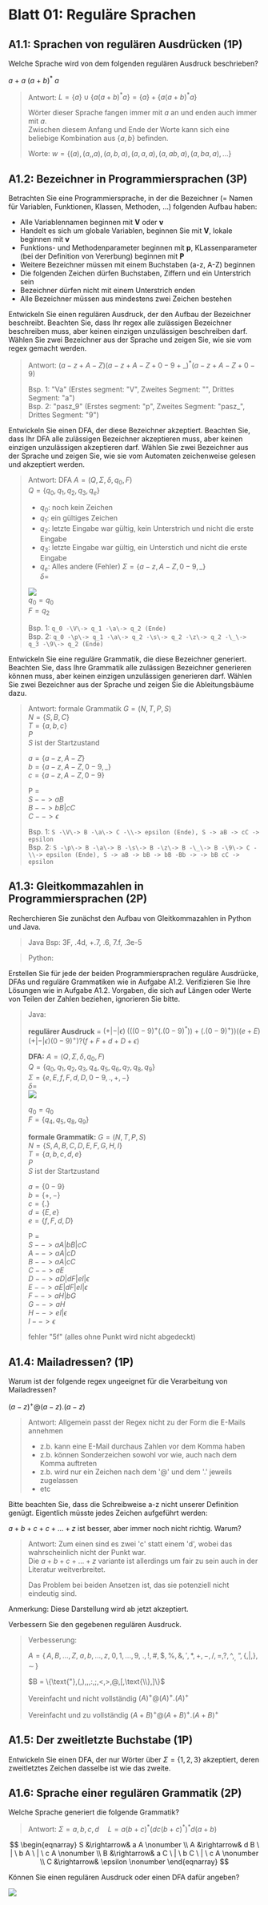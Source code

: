 # Blatt 01: Reguläre Sprachen

## A1.1: Sprachen von regulären Ausdrücken (1P)

Welche Sprache wird von dem folgenden regulären Ausdruck beschrieben?

$`a\ +\ a\ (a\ +\ b)^*\ a`$

> Antwort: $`L = \{a\} \cup \{a(a+b)^*a\} = \{a\} + \{a(a+b)^*a\}`$
>
> Wörter dieser Sprache fangen immer mit $`a`$ an und enden auch immer mit $`a`$.  
> Zwischen diesem Anfang und Ende der Worte kann sich eine beliebige Kombination aus $`\{a, b\}`$ befinden.
>
> Worte: $`w = \{(a), (a, ,a), (a,b,a), (a,a,a), (a,ab,a), (a,ba,a), ...\}`$

## A1.2: Bezeichner in Programmiersprachen (3P)

Betrachten Sie eine Programmiersprache, in der die Bezeichner (= Namen
für Variablen, Funktionen, Klassen, Methoden, …) folgenden Aufbau haben:

- Alle Variablennamen beginnen mit **V** oder **v**
- Handelt es sich um globale Variablen, beginnen Sie mit **V**, lokale
  beginnen mit **v**
- Funktions- und Methodenparameter beginnen mit **p**, KLassenparameter
  (bei der Definition von Vererbung) beginnen mit **P**
- Weitere Bezeichner müssen mit einem Buchstaben (a-z, A-Z) beginnen
- Die folgenden Zeichen dürfen Buchstaben, Ziffern und ein Unterstrich
  sein
- Bezeichner dürfen nicht mit einem Unterstrich enden
- Alle Bezeichner müssen aus mindestens zwei Zeichen bestehen

Entwickeln Sie einen regulären Ausdruck, der den Aufbau der Bezeichner
beschreibt. Beachten Sie, dass Ihr regex alle zulässigen Bezeichner
beschreiben muss, aber keinen einzigen unzulässigen beschreiben darf.
Wählen Sie zwei Bezeichner aus der Sprache und zeigen Sie, wie sie vom
regex gemacht werden.

> Antwort:  $`(a-z + A-Z)(a-z + A-Z + 0-9 + \_)^*(a-z + A-Z + 0-9)`$
>
> Bsp. 1: "Va" (Erstes segment: "V", Zweites Segment: "", Drittes Segment: "a")  
> Bsp. 2: "pasz_9" (Erstes segment: "p", Zweites Segment: "pasz_", Drittes Segment: "9")

Entwickeln Sie einen DFA, der diese Bezeichner akzeptiert. Beachten Sie,
dass Ihr DFA alle zulässigen Bezeichner akzeptieren muss, aber keinen
einzigen unzulässigen akzeptieren darf. Wählen Sie zwei Bezeichner aus
der Sprache und zeigen Sie, wie sie vom Automaten zeichenweise gelesen
und akzeptiert werden.

> Antwort: DFA $`A = (Q, \Sigma, \delta, q_0, F)`$  
> $`Q = \{q_0,q_1,q_2,q_3,q_e\}`$
> - $`q_0`$: noch kein Zeichen  
> - $`q_1`$: ein gültiges Zeichen 
> - $`q_2`$: letzte Eingabe war gültig, kein Unterstrich und nicht die erste Eingabe 
> - $`q_3`$: letzte Eingabe war gültig, ein Unterstich und nicht die erste Eingabe 
> - $`q_e`$: Alles andere (Fehler) 
> $`\Sigma = \{a-z, A-Z,0-9,\_\}`$  
> $`\delta = `$
> 
> [![](https://mermaid.ink/img/pako:eNp9kstOwzAQRX_FmqqsnCp2mpcXSAgkNrCBXVUJWfWkiUji4Diiz38nTktRVBWvZub6XD9m9rDSCkHA2sgmJy9vy5qQ6ZS8W2ksuSPPWpaktduyqNfEaS5G8vXhk6woSzHJMtUv2lqjP1FMVBCcY--7UDYXvNmMOH7mlHLkheOSX3EO-7uOxdYl7mTPuycH6e3og7c49BU2FmqFBskCi1WOtdPxpLMRSH0vdSIfiR-uFIz33_Lj__nxa7_gZunawslA-64UCoQ1HVKo0FTSpbAffgZsjhUuQfShwkx2pV3Csj72WCPrhdbVL2l0t85BZLJs-6xrVP-ZT4XsW15dqgbdMx91V1sQcRwOJiD2sAHBkmA2j6IwYgFLEz6POIUtCM6j2ZzFfsJ4mCaBnx4p7IZj_VkY-YmfxAkL05inPKKAqrDavJ6mbRi64w-t78IJ?type=png)](https://mermaid.live/edit#pako:eNp9kstOwzAQRX_FmqqsnCp2mpcXSAgkNrCBXVUJWfWkiUji4Diiz38nTktRVBWvZub6XD9m9rDSCkHA2sgmJy9vy5qQ6ZS8W2ksuSPPWpaktduyqNfEaS5G8vXhk6woSzHJMtUv2lqjP1FMVBCcY--7UDYXvNmMOH7mlHLkheOSX3EO-7uOxdYl7mTPuycH6e3og7c49BU2FmqFBskCi1WOtdPxpLMRSH0vdSIfiR-uFIz33_Lj__nxa7_gZunawslA-64UCoQ1HVKo0FTSpbAffgZsjhUuQfShwkx2pV3Csj72WCPrhdbVL2l0t85BZLJs-6xrVP-ZT4XsW15dqgbdMx91V1sQcRwOJiD2sAHBkmA2j6IwYgFLEz6POIUtCM6j2ZzFfsJ4mCaBnx4p7IZj_VkY-YmfxAkL05inPKKAqrDavJ6mbRi64w-t78IJ)  
> $`q_0 = q_0`$  
> $`F = q_2`$
> 
> Bsp. 1: `q_0 -\V\-> q_1 -\a\-> q_2 (Ende)`  
> Bsp. 2: `q_0 -\p\-> q_1 -\a\-> q_2 -\s\-> q_2 -\z\-> q_2 -\_\-> q_3 -\9\-> q_2 (Ende)`

Entwickeln Sie eine reguläre Grammatik, die diese Bezeichner generiert.
Beachten Sie, dass Ihre Grammatik alle zulässigen Bezeichner generieren
können muss, aber keinen einzigen unzulässigen generieren darf. Wählen
Sie zwei Bezeichner aus der Sprache und zeigen Sie die Ableitungsbäume
dazu.

> Antwort: formale Grammatik $`G = (N, T, P, S)`$  
> $`N = \{S, B, C\}`$  
> $`T = \{a, b, c\}`$  
> $`P`$  
> $`S`$ ist der Startzustand  
> 
> $`a = \{a-z, A-Z\}`$   
> $`b = \{a-z, A-Z, 0-9, \_\}`$  
> $`c = \{a-z, A-Z, 0-9\}`$  
> 
> P =  
> $`S --> aB`$  
> $`B --> bB | cC`$  
> $`C --> \epsilon`$
>
> Bsp. 1: `S -\V\-> B -\a\-> C -\\-> epsilon (Ende), S -> aB -> cC -> epsilon`  
> Bsp. 2: `S -\p\-> B -\a\-> B -\s\-> B -\z\-> B -\_\-> B -\9\-> C -\\-> epsilon (Ende), S -> aB -> bB -> bB -Bb -> -> bB cC -> epsilon`

## A1.3: Gleitkommazahlen in Programmiersprachen (2P)

Recherchieren Sie zunächst den Aufbau von Gleitkommazahlen in Python und
Java.

> Java Bsp: 3F, .4d, +.7, .6, 7.f, .3e-5

> Python:

Erstellen Sie für jede der beiden Programmiersprachen reguläre
Ausdrücke, DFAs und reguläre Grammatiken wie in Aufgabe A1.2.
Verifizieren Sie Ihre Lösungen wie in Aufgabe A1.2. Vorgaben, die sich
auf Längen oder Werte von Teilen der Zahlen beziehen, ignorieren Sie
bitte.

> Java:
> 
> **regulärer Ausdruck** =
> $`(+ | - | \epsilon) \; \Big( ((0-9)^+ (.(0-9)^*)) + (.(0-9)^+) \Big) ((e+E)(+ | - | \epsilon)(0-9)^+)? (f+F+d+D+\epsilon)`$
> 
> **DFA:** $`A = (Q, \Sigma, \delta, q_0, F)`$  
> $`Q = \{q_0, q_1, q_2, q_3, q_4, q_5, q_6, q_7, q_8, q_9\}`$  
> $`\Sigma = \{e, E, f, F, d, D, 0-9, ., +, -\}`$  
> $`\delta = `$  
> [![](https://mermaid.ink/img/pako:eNqdk0tv4yAQgP8Kmqp7WRxhDLbh0Etfl-1le6ssrVDBiVU_sgSrjzT_fSGJu6FKK7U-zXzMN4MRrOF-0AYkzK1aLtCv31WP0OkpunXKOvQDXQ-qRSv33Db9HIW1EBv09w9BddO28qSutf_wytnhwcgTnWX7OHlstFtIunw61Mq9pnUQ3zSq6Kea-J7Gv6exr2n_j8yZVUjC6STJGXoliXj1WRrBWUA0Qj8xSgLNqn7H02N-euCzqTI7VpnFk3aQRpV8wizCLIIGo8tA84jWGF1hpDG6CGtiapTH_1JEdN--nIr5-80cwHdT-QdTdwfvBx2fUH6oAfa3vdEgnR0Nhs7YToUU1tum4BamMxVIH2pTq7F1FVT9xmtL1d8NQzeZdhjnC5C1alc-G5faX4CLRvmn1L1Ra3pt7Pkw9g5kUQi-7QJyDU8gczETBSU8o0VelowwDM8gaZrOCOVciELkLM0Y32B42c4ls5JRmvKc-RUiCMkxGN24wd7snvH2NW_-AXhOJ3E?type=png)](https://mermaid.live/edit#pako:eNqdk0tv4yAQgP8Kmqp7WRxhDLbh0Etfl-1le6ssrVDBiVU_sgSrjzT_fSGJu6FKK7U-zXzMN4MRrOF-0AYkzK1aLtCv31WP0OkpunXKOvQDXQ-qRSv33Db9HIW1EBv09w9BddO28qSutf_wytnhwcgTnWX7OHlstFtIunw61Mq9pnUQ3zSq6Kea-J7Gv6exr2n_j8yZVUjC6STJGXoliXj1WRrBWUA0Qj8xSgLNqn7H02N-euCzqTI7VpnFk3aQRpV8wizCLIIGo8tA84jWGF1hpDG6CGtiapTH_1JEdN--nIr5-80cwHdT-QdTdwfvBx2fUH6oAfa3vdEgnR0Nhs7YToUU1tum4BamMxVIH2pTq7F1FVT9xmtL1d8NQzeZdhjnC5C1alc-G5faX4CLRvmn1L1Ra3pt7Pkw9g5kUQi-7QJyDU8gczETBSU8o0VelowwDM8gaZrOCOVciELkLM0Y32B42c4ls5JRmvKc-RUiCMkxGN24wd7snvH2NW_-AXhOJ3E)
>
> $`q_0 = q_0`$  
> $`F = \{q_4, q_5, q_8, q_9\}`$
> 
> **formale Grammatik:** $`G = (N, T, P, S)`$  
> $`N = \{S, A, B, C, D, E, F, G, H, I\}`$  
> $`T = \{a, b, c, d, e\}`$  
> $`P`$  
> $`S`$ ist der Startzustand
> 
> $`a = \{0-9\}`$  
> $`b = \{+, -\}`$  
> $`c = \{.\}`$  
> $`d = \{E, e\}`$  
> $`e = \{f, F, d, D\}`$  
> 
> P =  
> $`S --> aA | bB | cC`$  
> $`A --> aA | cD`$  
> $`B --> aA | cC`$  
> $`C --> aE`$  
> $`D --> aD | dF | eI | \epsilon`$  
> $`E --> aE | dF | eI | \epsilon`$  
> $`F --> aH | bG`$  
> $`G --> aH`$  
> $`H --> eI | \epsilon`$  
> $`I --> \epsilon`$  
> 
> fehler "5f" (alles ohne Punkt wird nicht abgedeckt)

## A1.4: Mailadressen? (1P)

Warum ist der folgende regex ungeeignet für die Verarbeitung von
Mailadressen?

$`(a-z)^+@(a-z).(a-z)`$

> Antwort: Allgemein passt der Regex nicht zu der Form die E-Mails annehmen
> - z.b. kann eine E-Mail durchaus Zahlen vor dem Komma haben  
> - z.b. können Sonderzeichen sowohl vor wie, auch nach dem Komma auftreten  
> - z.b. wird nur ein Zeichen nach dem '@' und dem '.' jeweils zugelassen   
> - etc

Bitte beachten Sie, dass die Schreibweise a-z nicht unserer Definition
genügt. Eigentlich müsste jedes Zeichen aufgeführt werden:

$`a + b + c + c + \ldots + z`$ ist besser, aber immer noch nicht
richtig. Warum?

> Antwort: Zum einen sind es zwei 'c' statt einem 'd', wobei das wahrscheinlich nicht der Punkt war.  
> Die $`a + b + c + ... + z`$ variante ist allerdings um fair zu sein auch in der Literatur weitverbreitet.
> 
> Das Problem bei beiden Ansetzen ist, das sie potenziell nicht eindeutig sind.

Anmerkung: Diese Darstellung wird ab jetzt akzeptiert.

Verbessern Sie den gegebenen regulären Ausdruck.

> Verbesserung:  
> 
> $` A = \{\,A,B,\dots,Z,\;a,b,\dots,z,\;0,1,\dots,9,\;.,!,\#,\$,\%,\&,' ,*,+,-,/,=,?,\text{^},_,\;\text{``},\{,|,\},\sim\,\} `$ 
> 
> $`B = \{\text{"},(,),,,:,;,<,>,@,[,\text{\\},]\}`$
> 
> Vereinfacht und nicht vollständig
> $`(A)^+@(A)^+.(A)^+`$
> 
> Vereinfacht und zu vollständig
> $`(A + B)^+@(A + B)^+.(A + B)^+`$


## A1.5: Der zweitletzte Buchstabe (1P)

Entwickeln Sie einen DFA, der nur Wörter über
$`\Sigma = \lbrace 1,2,3 \rbrace`$ akzeptiert, deren zweitletztes
Zeichen dasselbe ist wie das zweite.

## A1.6: Sprache einer regulären Grammatik (2P)

Welche Sprache generiert die folgende Grammatik?

> Antwort: $`\Sigma = {a, b, c, d} \;\;\;\;\; L=a(b+c)^*(dc(b+c)^*)^*d(a+b)`$

$$
\begin{eqnarray}
S &\rightarrow& a A                      \nonumber \\
A &\rightarrow& d B \ | \ b A \ | \ c A  \nonumber \\
B &\rightarrow& a C \ | \ b C \ | \ c A  \nonumber \\
C &\rightarrow& \epsilon                 \nonumber
\end{eqnarray}
$$

Können Sie einen regulären Ausdruck oder einen DFA dafür angeben?

[![](https://mermaid.ink/img/pako:eNptkk1TwyAQhv8Ks516SjMpBAwcvOiMF73ozcmMQwtpMiYhEjK2tv3vQvphO8rp3Zd92GVhC0ujNAhYWdmV6OklbxGaTtGrk9ahG_RoZI16t6mrdoXCXtAafb4nqKjqWkyKQvkV9c6aDy0mipCjnn1VypUCd-tLjBwxpQJ4xrDE_2AB_O3H6T4EofRsdod2cuf1_JDlxcFUwcRX1iJCy6tUfMGTK2vx1zqhEPkRVQqEs4OOoNG2kSGE7dgluFI3OgfhpdKFHGqXQ97uPdbJ9s2Y5kRaM6xKEIWsex8NnfIXe6ikn39zdq1ulbb3ZmgdCE4YHU8BsYU1CEx4nGJMM4w5SXlCWQQbEPOMxxlLk9uEYMwyRtk-gu-xcBJTmvnUlFJOKU0Zj0Cryhn7fHj88Q_sfwD3waFV?type=png)](https://mermaid.live/edit#pako:eNptkk1TwyAQhv8Ks516SjMpBAwcvOiMF73ozcmMQwtpMiYhEjK2tv3vQvphO8rp3Zd92GVhC0ujNAhYWdmV6OklbxGaTtGrk9ahG_RoZI16t6mrdoXCXtAafb4nqKjqWkyKQvkV9c6aDy0mipCjnn1VypUCd-tLjBwxpQJ4xrDE_2AB_O3H6T4EofRsdod2cuf1_JDlxcFUwcRX1iJCy6tUfMGTK2vx1zqhEPkRVQqEs4OOoNG2kSGE7dgluFI3OgfhpdKFHGqXQ97uPdbJ9s2Y5kRaM6xKEIWsex8NnfIXe6ikn39zdq1ulbb3ZmgdCE4YHU8BsYU1CEx4nGJMM4w5SXlCWQQbEPOMxxlLk9uEYMwyRtk-gu-xcBJTmvnUlFJOKU0Zj0Cryhn7fHj88Q_sfwD3waFV)